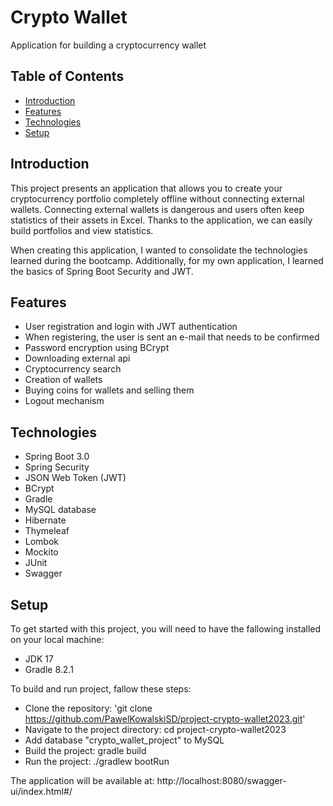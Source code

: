 # Crypto Wallet
Application for building a cryptocurrency wallet

## Table of Contents
* [Introduction](#introduction)
* [Features](#features)
* [Technologies](#technologies)
* [Setup](#setup)

## Introduction
This project presents an application that allows you to create your cryptocurrency portfolio completely offline without connecting external wallets.
Connecting external wallets is dangerous and users often keep statistics of their assets in Excel.
Thanks to the application, we can easily build portfolios and view statistics.

When creating this application, I wanted to consolidate the technologies learned during the bootcamp.
Additionally, for my own application, I learned the basics of Spring Boot Security and JWT.
## Features
* User registration and login with JWT authentication
* When registering, the user is sent an e-mail that needs to be confirmed
* Password encryption using BCrypt
* Downloading external api
* Cryptocurrency search
* Creation of wallets
* Buying coins for wallets and selling them
* Logout mechanism

## Technologies
* Spring Boot 3.0
* Spring Security
* JSON Web Token (JWT)
* BCrypt
* Gradle
* MySQL database
* Hibernate
* Thymeleaf
* Lombok
* Mockito
* JUnit
* Swagger

## Setup
To get started with this project, you will need to have the fallowing installed on your local machine:
* JDK 17
* Gradle 8.2.1

To build and run project, fallow these steps:
* Clone the repository: 'git clone https://github.com/PawelKowalskiSD/project-crypto-wallet2023.git'
* Navigate to the project directory: cd project-crypto-wallet2023
* Add database "crypto_wallet_project" to MySQL
* Build the project: gradle build
* Run the project: ./gradlew bootRun

 The application will be available at: http://localhost:8080/swagger-ui/index.html#/